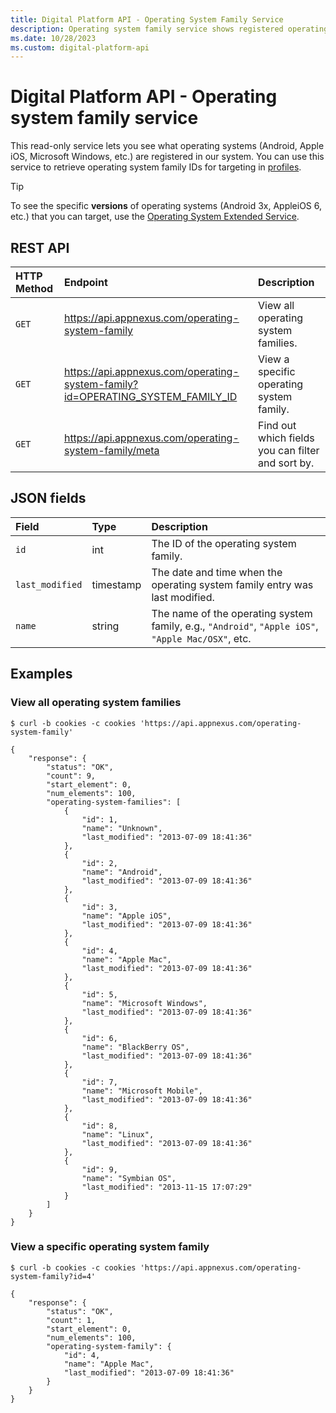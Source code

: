 ```yaml
---
title: Digital Platform API - Operating System Family Service
description: Operating system family service shows registered operating systems for targeting in profiles, including Android, Apple iOS, and Microsoft Windows.
ms.date: 10/28/2023
ms.custom: digital-platform-api
---
```


# Digital Platform API - Operating system family service

This read-only service lets you see what operating systems (Android, Apple iOS, Microsoft Windows, etc.) are registered in our system. You can use this service to retrieve operating system family IDs for targeting in [profiles](./profile-service.md).

> [!TIP]
> To see the specific **versions** of operating systems (Android 3x, AppleiOS 6, etc.) that you can target, use the [Operating System Extended Service](./operating-system-extended-service.md).

## REST API

| HTTP Method | Endpoint | Description |
|:---|:---|:---|
| `GET` | https://api.appnexus.com/operating-system-family | View all operating system families. |
| `GET` | https://api.appnexus.com/operating-system-family?id=OPERATING_SYSTEM_FAMILY_ID | View a specific operating system family. |
| `GET` | https://api.appnexus.com/operating-system-family/meta | Find out which fields you can filter and sort by. |

## JSON fields

| Field | Type | Description |
|:---|:---|:---|
| `id` | int | The ID of the operating system family. |
| `last_modified` | timestamp | The date and time when the operating system family entry was last modified. |
| `name` | string | The name of the operating system family, e.g., `"Android"`, `"Apple iOS"`, `"Apple Mac/OSX"`, etc. |

## Examples

### View all operating system families

```
$ curl -b cookies -c cookies 'https://api.appnexus.com/operating-system-family'
 
{
    "response": {
        "status": "OK",
        "count": 9,
        "start_element": 0,
        "num_elements": 100,
        "operating-system-families": [
            {
                "id": 1,
                "name": "Unknown",
                "last_modified": "2013-07-09 18:41:36"
            },
            {
                "id": 2,
                "name": "Android",
                "last_modified": "2013-07-09 18:41:36"
            },
            {
                "id": 3,
                "name": "Apple iOS",
                "last_modified": "2013-07-09 18:41:36"
            },
            {
                "id": 4,
                "name": "Apple Mac",
                "last_modified": "2013-07-09 18:41:36"
            },
            {
                "id": 5,
                "name": "Microsoft Windows",
                "last_modified": "2013-07-09 18:41:36"
            },
            {
                "id": 6,
                "name": "BlackBerry OS",
                "last_modified": "2013-07-09 18:41:36"
            },
            {
                "id": 7,
                "name": "Microsoft Mobile",
                "last_modified": "2013-07-09 18:41:36"
            },
            {
                "id": 8,
                "name": "Linux",
                "last_modified": "2013-07-09 18:41:36"
            },
            {
                "id": 9,
                "name": "Symbian OS",
                "last_modified": "2013-11-15 17:07:29"
            }
        ]
    }
}
```

### View a specific operating system family

```
$ curl -b cookies -c cookies 'https://api.appnexus.com/operating-system-family?id=4'
 
{
    "response": {
        "status": "OK",
        "count": 1,
        "start_element": 0,
        "num_elements": 100,
        "operating-system-family": {
            "id": 4,
            "name": "Apple Mac",
            "last_modified": "2013-07-09 18:41:36"
        }
    }
}
```
